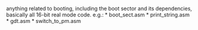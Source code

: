 anything related to booting, including the boot sector and its dependencies, basically all 16-bit real mode code. e.g.:
    * boot_sect.asm
    * print_string.asm
    * gdt.asm
    * switch_to_pm.asm